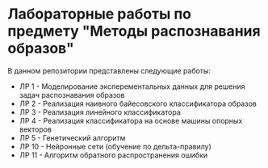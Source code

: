 # Лабораторные работы по предмету "Методы распознавания образов"

В данном репозитории представлены следующие работы:
- ЛР 1 - Моделирование эксперементальных данных для решения задач распознавания образов
- ЛР 2 - Реализация наивного байесовского классификатора образов
- ЛР 3 - Реализация линейного классификатора
- ЛР 4 - Реализация классификатора на основе машины опорных векторов
- ЛР 5 - Генетический алгоритм
- ЛР 10 - Нейронные сети (обучение по дельта-правилу)
- ЛР 11 - Алгоритм обратного распространения ошибки
